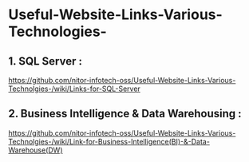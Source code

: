 # Useful-Website-Links-Various-Technologies-

## 1. SQL Server : 
https://github.com/nitor-infotech-oss/Useful-Website-Links-Various-Technolgies-/wiki/Links-for-SQL-Server

## 2. Business Intelligence & Data Warehousing : 

https://github.com/nitor-infotech-oss/Useful-Website-Links-Various-Technolgies-/wiki/Link-for-Business-Intelligence(BI)-&-Data-Warehouse(DW)

